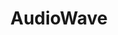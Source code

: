 ---
title: AudioWave
image: https://i.ytimg.com/vi/ZiDVbDlHDF0/maxresdefault.jpg
tags:
  - AVFoundation
  - MediaKit
  - UIKit
  - SwiftUI
  - User Defaults
permalink: /projects/audiowave/
---